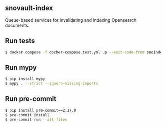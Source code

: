 ## snovault-index

Queue-based services for invalidating and indexing Opensearch documents.

## Run tests
```bash
$ docker compose -f docker-compose.test.yml up --exit-code-from snoindex
```

## Run mypy
```bash
$ pip install mypy
$ mypy . --strict --ignore-missing-imports
```

## Run pre-commit
```bash
$ pip install pre-commit==2.17.0
$ pre-commit install
$ pre-commit run --all-files
```
